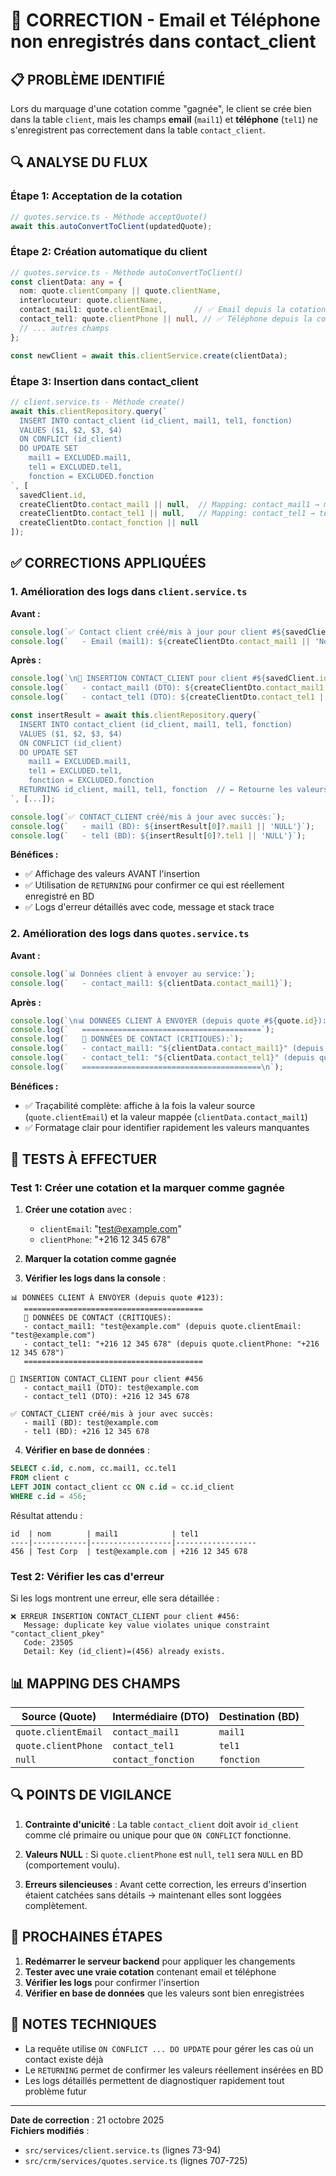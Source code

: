 # 🔧 CORRECTION - Email et Téléphone non enregistrés dans contact_client

## 📋 PROBLÈME IDENTIFIÉ

Lors du marquage d'une cotation comme "gagnée", le client se crée bien dans la table `client`, mais les champs **email** (`mail1`) et **téléphone** (`tel1`) ne s'enregistrent pas correctement dans la table `contact_client`.

## 🔍 ANALYSE DU FLUX

### Étape 1: Acceptation de la cotation
```typescript
// quotes.service.ts - Méthode acceptQuote()
await this.autoConvertToClient(updatedQuote);
```

### Étape 2: Création automatique du client
```typescript
// quotes.service.ts - Méthode autoConvertToClient()
const clientData: any = {
  nom: quote.clientCompany || quote.clientName,
  interlocuteur: quote.clientName,
  contact_mail1: quote.clientEmail,      // ✅ Email depuis la cotation
  contact_tel1: quote.clientPhone || null, // ✅ Téléphone depuis la cotation
  // ... autres champs
};

const newClient = await this.clientService.create(clientData);
```

### Étape 3: Insertion dans contact_client
```typescript
// client.service.ts - Méthode create()
await this.clientRepository.query(`
  INSERT INTO contact_client (id_client, mail1, tel1, fonction)
  VALUES ($1, $2, $3, $4)
  ON CONFLICT (id_client) 
  DO UPDATE SET 
    mail1 = EXCLUDED.mail1,
    tel1 = EXCLUDED.tel1,
    fonction = EXCLUDED.fonction
`, [
  savedClient.id,
  createClientDto.contact_mail1 || null,  // Mapping: contact_mail1 → mail1
  createClientDto.contact_tel1 || null,   // Mapping: contact_tel1 → tel1
  createClientDto.contact_fonction || null
]);
```

## ✅ CORRECTIONS APPLIQUÉES

### 1. Amélioration des logs dans `client.service.ts`

**Avant :**
```typescript
console.log(`✅ Contact client créé/mis à jour pour client #${savedClient.id}`);
console.log(`   - Email (mail1): ${createClientDto.contact_mail1 || 'Non fourni'}`);
```

**Après :**
```typescript
console.log(`\n🔄 INSERTION CONTACT_CLIENT pour client #${savedClient.id}`);
console.log(`   - contact_mail1 (DTO): ${createClientDto.contact_mail1 || 'NON FOURNI'}`);
console.log(`   - contact_tel1 (DTO): ${createClientDto.contact_tel1 || 'NON FOURNI'}`);

const insertResult = await this.clientRepository.query(`
  INSERT INTO contact_client (id_client, mail1, tel1, fonction)
  VALUES ($1, $2, $3, $4)
  ON CONFLICT (id_client) 
  DO UPDATE SET 
    mail1 = EXCLUDED.mail1,
    tel1 = EXCLUDED.tel1,
    fonction = EXCLUDED.fonction
  RETURNING id_client, mail1, tel1, fonction  // ← Retourne les valeurs insérées
`, [...]);

console.log(`✅ CONTACT_CLIENT créé/mis à jour avec succès:`);
console.log(`   - mail1 (BD): ${insertResult[0]?.mail1 || 'NULL'}`);
console.log(`   - tel1 (BD): ${insertResult[0]?.tel1 || 'NULL'}`);
```

**Bénéfices :**
- ✅ Affichage des valeurs AVANT l'insertion
- ✅ Utilisation de `RETURNING` pour confirmer ce qui est réellement enregistré en BD
- ✅ Logs d'erreur détaillés avec code, message et stack trace

### 2. Amélioration des logs dans `quotes.service.ts`

**Avant :**
```typescript
console.log(`📊 Données client à envoyer au service:`);
console.log(`   - contact_mail1: ${clientData.contact_mail1}`);
```

**Après :**
```typescript
console.log(`\n📊 DONNÉES CLIENT À ENVOYER (depuis quote #${quote.id}):`);
console.log(`   ========================================`);
console.log(`   📧 DONNÉES DE CONTACT (CRITIQUES):`);
console.log(`   - contact_mail1: "${clientData.contact_mail1}" (depuis quote.clientEmail: "${quote.clientEmail}")`);
console.log(`   - contact_tel1: "${clientData.contact_tel1}" (depuis quote.clientPhone: "${quote.clientPhone || 'NULL'}")`);
console.log(`   ========================================\n`);
```

**Bénéfices :**
- ✅ Traçabilité complète: affiche à la fois la valeur source (`quote.clientEmail`) et la valeur mappée (`clientData.contact_mail1`)
- ✅ Formatage clair pour identifier rapidement les valeurs manquantes

## 🧪 TESTS À EFFECTUER

### Test 1: Créer une cotation et la marquer comme gagnée

1. **Créer une cotation** avec :
   - `clientEmail`: "test@example.com"
   - `clientPhone`: "+216 12 345 678"

2. **Marquer la cotation comme gagnée**

3. **Vérifier les logs dans la console** :
```
📊 DONNÉES CLIENT À ENVOYER (depuis quote #123):
   ========================================
   📧 DONNÉES DE CONTACT (CRITIQUES):
   - contact_mail1: "test@example.com" (depuis quote.clientEmail: "test@example.com")
   - contact_tel1: "+216 12 345 678" (depuis quote.clientPhone: "+216 12 345 678")
   ========================================

🔄 INSERTION CONTACT_CLIENT pour client #456
   - contact_mail1 (DTO): test@example.com
   - contact_tel1 (DTO): +216 12 345 678

✅ CONTACT_CLIENT créé/mis à jour avec succès:
   - mail1 (BD): test@example.com
   - tel1 (BD): +216 12 345 678
```

4. **Vérifier en base de données** :
```sql
SELECT c.id, c.nom, cc.mail1, cc.tel1 
FROM client c
LEFT JOIN contact_client cc ON c.id = cc.id_client
WHERE c.id = 456;
```

Résultat attendu :
```
id  | nom        | mail1            | tel1
----|------------|------------------|------------------
456 | Test Corp  | test@example.com | +216 12 345 678
```

### Test 2: Vérifier les cas d'erreur

Si les logs montrent une erreur, elle sera détaillée :
```
❌ ERREUR INSERTION CONTACT_CLIENT pour client #456:
   Message: duplicate key value violates unique constraint "contact_client_pkey"
   Code: 23505
   Detail: Key (id_client)=(456) already exists.
```

## 📊 MAPPING DES CHAMPS

| Source (Quote)        | Intermédiaire (DTO)    | Destination (BD)      |
|-----------------------|------------------------|-----------------------|
| `quote.clientEmail`   | `contact_mail1`        | `mail1`              |
| `quote.clientPhone`   | `contact_tel1`        | `tel1`              |
| `null`                | `contact_fonction`     | `fonction`           |

## 🔍 POINTS DE VIGILANCE

1. **Contrainte d'unicité** : La table `contact_client` doit avoir `id_client` comme clé primaire ou unique pour que `ON CONFLICT` fonctionne.

2. **Valeurs NULL** : Si `quote.clientPhone` est `null`, `tel1` sera `NULL` en BD (comportement voulu).

3. **Erreurs silencieuses** : Avant cette correction, les erreurs d'insertion étaient catchées sans détails → maintenant elles sont loggées complètement.

## 🚀 PROCHAINES ÉTAPES

1. **Redémarrer le serveur backend** pour appliquer les changements
2. **Tester avec une vraie cotation** contenant email et téléphone
3. **Vérifier les logs** pour confirmer l'insertion
4. **Vérifier en base de données** que les valeurs sont bien enregistrées

## 📝 NOTES TECHNIQUES

- La requête utilise `ON CONFLICT ... DO UPDATE` pour gérer les cas où un contact existe déjà
- Le `RETURNING` permet de confirmer les valeurs réellement insérées en BD
- Les logs détaillés permettent de diagnostiquer rapidement tout problème futur

---

**Date de correction** : 21 octobre 2025  
**Fichiers modifiés** :
- `src/services/client.service.ts` (lignes 73-94)
- `src/crm/services/quotes.service.ts` (lignes 707-725)
